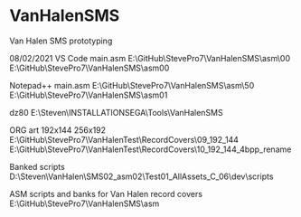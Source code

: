# VanHalenSMS
Van Halen SMS prototyping

08/02/2021
VS Code
main.asm
E:\GitHub\StevePro7\VanHalenSMS\asm\00
E:\GitHub\StevePro7\VanHalenSMS\asm00


Notepad++
main.asm
E:\GitHub\StevePro7\VanHalenSMS\asm\50
E:\GitHub\StevePro7\VanHalenSMS\asm01


dz80
E:\Steven\INSTALLATIONSEGA\Tools\VanHalenSMS


ORG art
192x144
256x192
E:\GitHub\StevePro7\VanHalenTest\RecordCovers\09_192_144
E:\GitHub\StevePro7\VanHalenTest\RecordCovers\10_192_144_4bpp_rename


Banked scripts
D:\Steven\VanHalen\SMS02_asm02\Test01_AllAssets_C\_06\dev\scripts


ASM scripts and banks for Van Halen record covers
E:\GitHub\StevePro7\VanHalenSMS\asm
